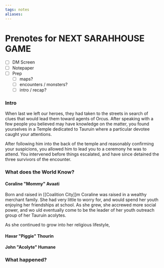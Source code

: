 ```yaml
---
tags: notes
aliases:
---
```


# Prenotes for NEXT SARAHHOUSE GAME
- [ ] DM Screen
- [ ] Notepaper
- [ ] Prep
	- [ ] maps?
	- [ ] encounters / monsters?
	- [ ] intro / recap?

### Intro

When last we left our heroes, they had taken to the streets in search of clues that would lead them toward agents of Orcus. After speaking with a few people you believed may have knowledge on the matter, you found yourselves in a Temple dedicated to Tauruin where a particular devotee caught your attentions.

After following him into the back of the temple and reasonably confirming your suspicions, you allowed him to lead you to a ceremony he was to attend. You intervened before things escalated, and have since detained the three survivors of the encounter.

### What does the World Know?

#### Coraline "Mommy" Avaati
Born and raised in [[Coalition City]]m Coraline was raised in a wealthy merchant family. She had very little to worry for, and would spend her youth enjoying her friendships at school. As she grew, she accrewed more social power, and wo uld eventually come to be the leader of her youth outreach group of her Tauruin acolytes.

As she continued to grow into her religious lifestyle, 
#### Havar "Piggie" Thourin
#### John "Acolyte" Humane

### What happened?